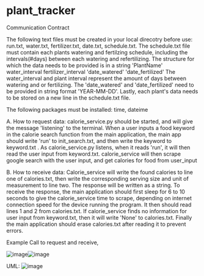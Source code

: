 # plant_tracker

Communication Contract

The following text files must be created in your local direcotry before use: run.txt, water.txt, fertilizer.txt, date.txt, schedule.txt.
The schedule.txt file must contain each plants watering and fertilzing schedule, including the intervals(#days) between each watering and refertilizing. The structure for which the data needs to be provided is in a string 'PlantName' water_interval fertilizer_interval 'date_watered' 'date_fertilized'
The water_interval and plant interval represent the amount of days between watering and or fertilizing. The 'date_watered' and 'date_fertilized' need to be provided in string format 'YEAR-MM-DD'. Lastly, each plant's data needs to be stored on a new line in the schedule.txt file. 

The following packages must be installed: time, dateime

A. How to request data: calorie_service.py should be started, and will give the message 'listening' to the terminal. When a user inputs a food keyword in the calorie search function from the main application, the main app should write 'run' to init_search.txt, and then write the keyword to keyword.txt . As calorie_service.py listens, when it reads 'run', it will then read the user input from keyword.txt. calorie_service will then scrape google search with the user input, and get calories for food from user_input

B. How to receive data: Calorie_service will write the found calories to line one of calories.txt, then write the corresponding serving size and unit of measurement to line two. The response will be written as a string. To receive the response, the main application should first sleep for 6 to 10 seconds to give the calorie_service time to scrape, depending on internet connection speed for the device running the program. It then should read lines 1 and 2 from calories.txt. If calorie_service finds no information for user input from keyword.txt, then it will write 'None' to calories.txt. Finally the main application should erase calories.txt after reading it to prevent errors.

Example Call to request and receive, 

![image](https://user-images.githubusercontent.com/81596877/181143111-025cde45-391c-456b-afcf-30a1fb2a7f84.png)![image](https://user-images.githubusercontent.com/81596877/181142902-f9779292-a781-410e-bf81-5d8504b2b344.png)

UML:
![image](https://user-images.githubusercontent.com/81596877/181142966-67dba3bf-e11e-4fc0-9083-cb6dae7d081c.png)
